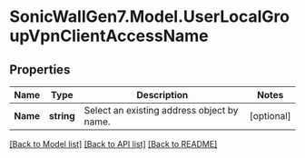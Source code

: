 # SonicWallGen7.Model.UserLocalGroupVpnClientAccessName

## Properties

Name | Type | Description | Notes
------------ | ------------- | ------------- | -------------
**Name** | **string** | Select an existing address object by name. | [optional] 

[[Back to Model list]](../README.md#documentation-for-models) [[Back to API list]](../README.md#documentation-for-api-endpoints) [[Back to README]](../README.md)

